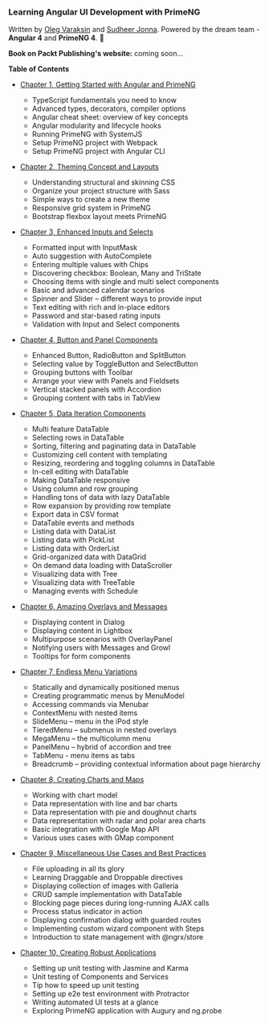 ### Learning Angular UI Development with PrimeNG

Written by [Oleg Varaksin](https://github.com/ova2) and [Sudheer Jonna](https://github.com/sudheerj). Powered by the dream team - __Angular 4__ and __PrimeNG 4__. :dizzy:

__Book on Packt Publishing's website:__ coming soon... 

__Table of Contents__

* [Chapter 1, Getting Started with Angular and PrimeNG](https://github.com/ova2/angular-development-with-primeng/tree/master/chapter1)
  * TypeScript fundamentals you need to know
  * Advanced types, decorators, compiler options
  * Angular cheat sheet: overview of key concepts
  * Angular modularity and lifecycle hooks
  * Running PrimeNG with SystemJS
  * Setup PrimeNG project with Webpack
  * Setup PrimeNG project with Angular CLI
  
* [Chapter 2, Theming Concept and Layouts](https://github.com/ova2/angular-development-with-primeng/tree/master/chapter2)
  * Understanding structural and skinning CSS
  * Organize your project structure with Sass
  * Simple ways to create a new theme
  * Responsive grid system in PrimeNG
  * Bootstrap flexbox layout meets PrimeNG
  
* [Chapter 3, Enhanced Inputs and Selects](https://github.com/ova2/angular-development-with-primeng/tree/master/chapter3)
  * Formatted input with InputMask
  * Auto suggestion with AutoComplete
  * Entering multiple values with Chips
  * Discovering checkbox: Boolean, Many and TriState
  * Choosing items with single and multi select components
  * Basic and advanced calendar scenarios
  * Spinner and Slider – different ways to provide input
  * Text editing with rich and in-place editors
  * Password and star-based rating inputs
  * Validation with Input and Select components
  
* [Chapter 4, Button and Panel Components](https://github.com/ova2/angular-development-with-primeng/tree/master/chapter4)
  * Enhanced Button, RadioButton and SplitButton
  * Selecting value by ToggleButton and SelectButton
  * Grouping buttons with Toolbar
  * Arrange your view with Panels and Fieldsets
  * Vertical stacked panels with Accordion
  * Grouping content with tabs in TabView
  
* [Chapter 5, Data Iteration Components](https://github.com/ova2/angular-development-with-primeng/tree/master/chapter5)
  * Multi feature DataTable
  * Selecting rows in DataTable
  * Sorting, filtering and paginating data in DataTable
  * Customizing cell content with templating
  * Resizing, reordering and toggling columns in DataTable
  * In-cell editing with DataTable
  * Making DataTable responsive
  * Using column and row grouping
  * Handling tons of data with lazy DataTable
  * Row expansion by providing row template
  * Export data in CSV format
  * DataTable events and methods
  * Listing data with DataList
  * Listing data with PickList
  * Listing data with OrderList
  * Grid-organized data with DataGrid
  * On demand data loading with DataScroller
  * Visualizing data with Tree
  * Visualizing data with TreeTable
  * Managing events with Schedule
  
* [Chapter 6, Amazing Overlays and Messages](https://github.com/ova2/angular-development-with-primeng/tree/master/chapter6)
  * Displaying content in Dialog
  * Displaying content in Lightbox
  * Multipurpose scenarios with OverlayPanel
  * Notifying users with Messages and Growl
  * Tooltips for form components
  
* [Chapter 7, Endless Menu Variations](https://github.com/ova2/angular-development-with-primeng/tree/master/chapter7)
  * Statically and dynamically positioned menus
  * Creating programmatic menus by MenuModel
  * Accessing commands via Menubar
  * ContextMenu with nested items
  * SlideMenu – menu in the iPod style
  * TieredMenu – submenus in nested overlays
  * MegaMenu – the multicolumn menu
  * PanelMenu – hybrid of accordion and tree
  * TabMenu - menu items as tabs
  * Breadcrumb – providing contextual information about page hierarchy
  
* [Chapter 8, Creating Charts and Maps](https://github.com/ova2/angular-development-with-primeng/tree/master/chapter8)
  * Working with chart model
  * Data representation with line and bar charts
  * Data representation with pie and doughnut charts
  * Data representation with radar and polar area charts
  * Basic integration with Google Map API
  * Various uses cases with GMap component
  
* [Chapter 9, Miscellaneous Use Cases and Best Practices](https://github.com/ova2/angular-development-with-primeng/tree/master/chapter9)
  * File uploading in all its glory
  * Learning Draggable and Droppable directives
  * Displaying collection of images with Galleria
  * CRUD sample implementation with DataTable
  * Blocking page pieces during long-running AJAX calls
  * Process status indicator in action
  * Displaying confirmation dialog with guarded routes
  * Implementing custom wizard component with Steps
  * Introduction to state management with @ngrx/store
  
* [Chapter 10, Creating Robust Applications](https://github.com/ova2/angular-development-with-primeng/tree/master/chapter10)
  * Setting up unit testing with Jasmine and Karma
  * Unit testing of Components and Services
  * Tip how to speed up unit testing
  * Setting up e2e test environment with Protractor
  * Writing automated UI tests at a glance
  * Exploring PrimeNG application with Augury and ng.probe
